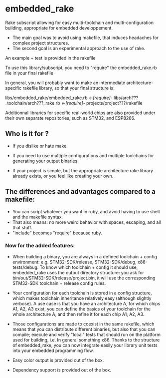 # embedded_rake
Rake subscript allowing for easy multi-toolchain and multi-configuration building, appropriate for embedded developpement.

- The main goal was to avoid using makefile, that induces headaches for complex project structures.
- The second goal is an experimental approach to the use of rake.

An example + test is provided in the rakefile

To use this library/subscript, you need to "require" the embedded_rake.rb file in your final rakefile

In general, you will probably want to make an intermediate architecture-specific rakefile library, so that your final structure is:

libs/embedded_rake/embedded_rake.rb *<-[require]-* libs/arch???_toolchain/arch???_rake.rb *<-[require]-* projects/project???/rakefile

Additionnal libraries for specific real-world chips are also provided under their own separate repositories, such as STM32, and ESP8266.

## Who is it for ?

- If you dislike or hate make

- If you need to use multiple configurations and multiple toolchains for generating your output binaries

- If your project is simple, but the appropriate architecture rake library already exists, or you feel like creating your own.


## The differences and advantages compared to a makefile:

- You can script whatever you want in ruby, and avoid having to use shell and the makefile syntax.
- That also means: no more weird behavior with spaces, escaping, and all that stuff.
- "include" becomes "require" because ruby.

### Now for the added features:
- When building a binary, you are always in a defined toolchain + config environment: e.g. STM32-SDK/release, STM32-SDK/debug, x86-tests/debug. To know which toolchain + config it should use, embedded_rake uses the output directory structure: you ask for bin/out/STM32-SDK/release/project.bin, it will use the corresponding STM32-SDK toolchain + release config rules.

- Your configuration for each toolchain is stored in a config structure, which makes toolchain inheritance relatively easy (although slightly verbose). A use case is that you have an architecture A, for which chips A1, A2, A3 exist, you can define the basics of your toolchain for the whole architecture A, and then refine it for each chip A1, A2, A3.

- Those configurations are made to coexist in the same rakefile, which means that you can distribute different binaries, but also that you can compile; execute and verify "local" tests that should run on the platform used for building, i.e. In general something x86. Thanks to the structure of embedded_rake, you can now integrate easily your library unit tests into your embedded programming flow.

- Easy color output is provided out of the box.

- Dependency support is provided out of the box.

